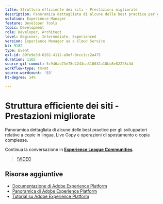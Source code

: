 ```yaml
---
title: Struttura efficiente dei siti - Prestazioni migliorate
description: Panoramica dettagliata di alcune delle best practice per gli sviluppatori relative a copie in lingua, Live Copy e operazioni di spostamento o copia complesse.
solution: Experience Manager
feature: Developer Tools
topic: Development
role: Developer, Architect
level: Beginner, Intermediate, Experienced
version: Experience Manager as a Cloud Service
kt: 9182
type: Event
exl-id: 89fe9e3d-6202-4112-a9ef-9ccc1cc2a475
duration: 1165
source-git-commit: 5c946ab73e78d4243ca310032a10bb8e82228c3d
workflow-type: tm+mt
source-wordcount: '83'
ht-degree: 14%

---
```


# Struttura efficiente dei siti - Prestazioni migliorate

Panoramica dettagliata di alcune delle best practice per gli sviluppatori relative a copie in lingua, Live Copy e operazioni di spostamento o copia complesse.

Continua la conversazione in **[Experience League Communities](https://adobe.ly/39DoIQT)**.

>[!VIDEO](https://video.tv.adobe.com/v/337723/?quality=12&learn=on&hidetitle=true)

## Risorse aggiuntive

- [Documentazione di Adobe Experience Platform](https://experienceleague.adobe.com/docs/experience-platform.html)
- [Panoramica di Adobe Experience Platform](https://experienceleague.adobe.com/docs/experience-platform/landing/home.html?lang=it)
- [Tutorial su Adobe Experience Platform](https://experienceleague.adobe.com/docs/platform-learn/tutorials/overview.html?lang=it)
